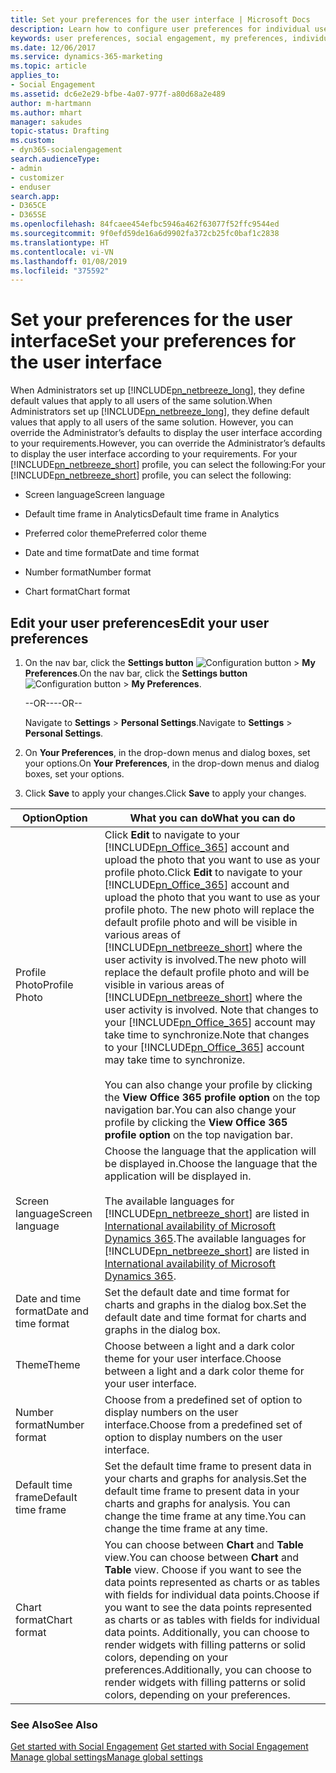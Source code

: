 ```yaml
---
title: Set your preferences for the user interface | Microsoft Docs
description: Learn how to configure user preferences for individual users.
keywords: user preferences, social engagement, my preferences, individual settings
ms.date: 12/06/2017
ms.service: dynamics-365-marketing
ms.topic: article
applies_to:
- Social Engagement
ms.assetid: dc6e2e29-bfbe-4a07-977f-a80d68a2e489
author: m-hartmann
ms.author: mhart
manager: sakudes
topic-status: Drafting
ms.custom:
- dyn365-socialengagement
search.audienceType:
- admin
- customizer
- enduser
search.app:
- D365CE
- D365SE
ms.openlocfilehash: 84fcaee454efbc5946a462f63077f52ffc9544ed
ms.sourcegitcommit: 9f0efd59de16a6d9902fa372cb25fc0baf1c2838
ms.translationtype: HT
ms.contentlocale: vi-VN
ms.lasthandoff: 01/08/2019
ms.locfileid: "375592"
---
```

# <a name="set-your-preferences-for-the-user-interface"></a><span data-ttu-id="3e5ca-104">Set your preferences for the user interface</span><span class="sxs-lookup"><span data-stu-id="3e5ca-104">Set your preferences for the user interface</span></span>
<span data-ttu-id="3e5ca-105">When Administrators set up [!INCLUDE[pn_netbreeze_long](../includes/pn-social-engagement-long.md)], they define default values that apply to all users of the same solution.</span><span class="sxs-lookup"><span data-stu-id="3e5ca-105">When Administrators set up [!INCLUDE[pn_netbreeze_long](../includes/pn-social-engagement-long.md)], they define default values that apply to all users of the same solution.</span></span> <span data-ttu-id="3e5ca-106">However, you can override the Administrator’s defaults to display the user interface according to your requirements.</span><span class="sxs-lookup"><span data-stu-id="3e5ca-106">However, you can override the Administrator’s defaults to display the user interface according to your requirements.</span></span> <span data-ttu-id="3e5ca-107">For your [!INCLUDE[pn_netbreeze_short](../includes/pn-social-engagement-short.md)] profile, you can select the following:</span><span class="sxs-lookup"><span data-stu-id="3e5ca-107">For your [!INCLUDE[pn_netbreeze_short](../includes/pn-social-engagement-short.md)] profile, you can select the following:</span></span>  
  
- <span data-ttu-id="3e5ca-108">Screen language</span><span class="sxs-lookup"><span data-stu-id="3e5ca-108">Screen language</span></span>  
  
- <span data-ttu-id="3e5ca-109">Default time frame in Analytics</span><span class="sxs-lookup"><span data-stu-id="3e5ca-109">Default time frame in Analytics</span></span>  
  
- <span data-ttu-id="3e5ca-110">Preferred color theme</span><span class="sxs-lookup"><span data-stu-id="3e5ca-110">Preferred color theme</span></span>  
  
- <span data-ttu-id="3e5ca-111">Date and time format</span><span class="sxs-lookup"><span data-stu-id="3e5ca-111">Date and time format</span></span>  
  
- <span data-ttu-id="3e5ca-112">Number format</span><span class="sxs-lookup"><span data-stu-id="3e5ca-112">Number format</span></span>  

- <span data-ttu-id="3e5ca-113">Chart format</span><span class="sxs-lookup"><span data-stu-id="3e5ca-113">Chart format</span></span>
  
<a name="EditPrefs"></a>   
## <a name="edit-your-user-preferences"></a><span data-ttu-id="3e5ca-114">Edit your user preferences</span><span class="sxs-lookup"><span data-stu-id="3e5ca-114">Edit your user preferences</span></span>  
  
1.  <span data-ttu-id="3e5ca-115">On the nav bar, click the **Settings button** ![Configuration button](media/settings-icon.png "Configuration button") > **My Preferences**.</span><span class="sxs-lookup"><span data-stu-id="3e5ca-115">On the nav bar, click the **Settings button** ![Configuration button](media/settings-icon.png "Configuration button") > **My Preferences**.</span></span>  
  
     <span data-ttu-id="3e5ca-116">--OR--</span><span class="sxs-lookup"><span data-stu-id="3e5ca-116">--OR--</span></span>  
  
     <span data-ttu-id="3e5ca-117">Navigate to **Settings** > **Personal Settings**.</span><span class="sxs-lookup"><span data-stu-id="3e5ca-117">Navigate to **Settings** > **Personal Settings**.</span></span>  
  
2.  <span data-ttu-id="3e5ca-118">On **Your Preferences**, in the drop-down menus and dialog boxes, set your options.</span><span class="sxs-lookup"><span data-stu-id="3e5ca-118">On **Your Preferences**, in the drop-down menus and dialog boxes, set your options.</span></span>  
  
3.  <span data-ttu-id="3e5ca-119">Click **Save** to apply your changes.</span><span class="sxs-lookup"><span data-stu-id="3e5ca-119">Click **Save** to apply your changes.</span></span>  
  
|        <span data-ttu-id="3e5ca-120">Option</span><span class="sxs-lookup"><span data-stu-id="3e5ca-120">Option</span></span>        |                                                                                                                                                                                                                                                                                                           <span data-ttu-id="3e5ca-121">What you can do</span><span class="sxs-lookup"><span data-stu-id="3e5ca-121">What you can do</span></span>                                                                                                                                                                                                                                                                                                            |
|----------------------|--------------------------------------------------------------------------------------------------------------------------------------------------------------------------------------------------------------------------------------------------------------------------------------------------------------------------------------------------------------------------------------------------------------------------------------------------------------------------------------------------------------------------------------------------------------------------------------------------------------------------------------|
|    <span data-ttu-id="3e5ca-122">Profile Photo</span><span class="sxs-lookup"><span data-stu-id="3e5ca-122">Profile Photo</span></span>     | <span data-ttu-id="3e5ca-123">Click **Edit** to navigate to your [!INCLUDE[pn_Office_365](../includes/pn-office-365.md)] account and upload the photo that you want to use as your profile photo.</span><span class="sxs-lookup"><span data-stu-id="3e5ca-123">Click **Edit** to navigate to your [!INCLUDE[pn_Office_365](../includes/pn-office-365.md)] account and upload the photo that you want to use as your profile photo.</span></span> <span data-ttu-id="3e5ca-124">The  new photo will replace the default profile photo and will be visible in various areas of [!INCLUDE[pn_netbreeze_short](../includes/pn-social-engagement-short.md)] where the user activity is involved.</span><span class="sxs-lookup"><span data-stu-id="3e5ca-124">The  new photo will replace the default profile photo and will be visible in various areas of [!INCLUDE[pn_netbreeze_short](../includes/pn-social-engagement-short.md)] where the user activity is involved.</span></span>  <span data-ttu-id="3e5ca-125">Note that changes to your [!INCLUDE[pn_Office_365](../includes/pn-office-365.md)] account may take time to synchronize.</span><span class="sxs-lookup"><span data-stu-id="3e5ca-125">Note that changes to your [!INCLUDE[pn_Office_365](../includes/pn-office-365.md)] account may take time to synchronize.</span></span><br /><br /> <span data-ttu-id="3e5ca-126">You can also change your profile by clicking the **View Office 365 profile option** on the top navigation bar.</span><span class="sxs-lookup"><span data-stu-id="3e5ca-126">You can also change your profile by clicking the **View Office 365 profile option** on the top navigation bar.</span></span> |
|   <span data-ttu-id="3e5ca-127">Screen language</span><span class="sxs-lookup"><span data-stu-id="3e5ca-127">Screen language</span></span>    |                                                                                                                                                                          <span data-ttu-id="3e5ca-128">Choose the language that the application will be displayed in.</span><span class="sxs-lookup"><span data-stu-id="3e5ca-128">Choose the language that the application will be displayed in.</span></span><br /><br /> <span data-ttu-id="3e5ca-129">The available languages for [!INCLUDE[pn_netbreeze_short](../includes/pn-social-engagement-short.md)] are listed in [International availability of Microsoft Dynamics 365](https://go.Microsoft.com/fwlink/p/?LinkID=391086).</span><span class="sxs-lookup"><span data-stu-id="3e5ca-129">The available languages for [!INCLUDE[pn_netbreeze_short](../includes/pn-social-engagement-short.md)] are listed in [International availability of Microsoft Dynamics 365](https://go.Microsoft.com/fwlink/p/?LinkID=391086).</span></span>                                                                                                                                                                           |
| <span data-ttu-id="3e5ca-130">Date and time format</span><span class="sxs-lookup"><span data-stu-id="3e5ca-130">Date and time format</span></span> |                                                                                                                                                                                                                                                                            <span data-ttu-id="3e5ca-131">Set the default date and time format for charts and graphs in the dialog box.</span><span class="sxs-lookup"><span data-stu-id="3e5ca-131">Set the default date and time format for charts and graphs in the dialog box.</span></span>                                                                                                                                                                                                                                                                             |
|        <span data-ttu-id="3e5ca-132">Theme</span><span class="sxs-lookup"><span data-stu-id="3e5ca-132">Theme</span></span>         |                                                                                                                                                                                                                                                                                <span data-ttu-id="3e5ca-133">Choose between a light and a dark color theme for your user interface.</span><span class="sxs-lookup"><span data-stu-id="3e5ca-133">Choose between a light and a dark color theme for your user interface.</span></span>                                                                                                                                                                                                                                                                                |
|    <span data-ttu-id="3e5ca-134">Number format</span><span class="sxs-lookup"><span data-stu-id="3e5ca-134">Number format</span></span>     |                                                                                                                                                                                                                                                                           <span data-ttu-id="3e5ca-135">Choose from a predefined set of option to display numbers on the user interface.</span><span class="sxs-lookup"><span data-stu-id="3e5ca-135">Choose from a predefined set of option to display numbers on the user interface.</span></span>                                                                                                                                                                                                                                                                           |
|  <span data-ttu-id="3e5ca-136">Default time frame</span><span class="sxs-lookup"><span data-stu-id="3e5ca-136">Default time frame</span></span>  |                                                                                                                                                                                                                                                    <span data-ttu-id="3e5ca-137">Set the default time frame to present data in your charts and graphs for analysis.</span><span class="sxs-lookup"><span data-stu-id="3e5ca-137">Set the default time frame to present data in your charts and graphs for analysis.</span></span> <span data-ttu-id="3e5ca-138">You can change the time frame at any time.</span><span class="sxs-lookup"><span data-stu-id="3e5ca-138">You can change the time frame at any time.</span></span>                                                                                                                                                                                                                                                     |
|     <span data-ttu-id="3e5ca-139">Chart format</span><span class="sxs-lookup"><span data-stu-id="3e5ca-139">Chart format</span></span>     |                                                                                                                                                                    <span data-ttu-id="3e5ca-140">You can choose between **Chart** and **Table** view.</span><span class="sxs-lookup"><span data-stu-id="3e5ca-140">You can choose between **Chart** and **Table** view.</span></span> <span data-ttu-id="3e5ca-141">Choose if you want to see the data points represented as charts or as tables with fields for individual data points.</span><span class="sxs-lookup"><span data-stu-id="3e5ca-141">Choose if you want to see the data points represented as charts or as tables with fields for individual data points.</span></span> <span data-ttu-id="3e5ca-142">Additionally, you can choose to render widgets with filling patterns or solid colors, depending on your preferences.</span><span class="sxs-lookup"><span data-stu-id="3e5ca-142">Additionally, you can choose to render widgets with filling patterns or solid colors, depending on your preferences.</span></span>                                                                                                                                                                    |
  
### <a name="see-also"></a><span data-ttu-id="3e5ca-143">See Also</span><span class="sxs-lookup"><span data-stu-id="3e5ca-143">See Also</span></span>  
 <span data-ttu-id="3e5ca-144">[Get started with Social Engagement](get-started.md) </span><span class="sxs-lookup"><span data-stu-id="3e5ca-144">[Get started with Social Engagement](get-started.md) </span></span>  
 [<span data-ttu-id="3e5ca-145">Manage global settings</span><span class="sxs-lookup"><span data-stu-id="3e5ca-145">Manage global settings</span></span>](manage-global-settings.md)
 
